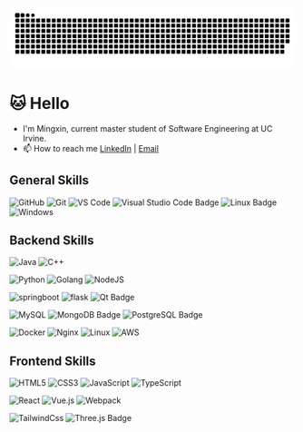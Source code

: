 <div align="center">

<picture>
  <source media="(prefers-color-scheme: dark)" srcset="https://raw.githubusercontent.com/mingxin0607/mingxin0607/output/github-contribution-grid-snake-dark.svg">
  <source media="(prefers-color-scheme: light)" srcset="https://raw.githubusercontent.com/mingxin0607/mingxin0607/output/github-contribution-grid-snake.svg">
  <img alt="github contribution grid snake animation" src="https://raw.githubusercontent.com/mingxin0607/mingxin0607/output/github-contribution-grid-snake.svg">
</picture>

<!-- _generated with [Platane/snk](https://github.com/Platane/snk)_ -->


</div>


#  :cat: Hello

- I'm Mingxin, current master student of Software Engineering at UC Irvine.
- 📫 How to reach me [LinkedIn](https://www.linkedin.com/in/mingxin-hou0607/) | [Email](mailto:houmx0607@outlook.com)

<p align="center">
  <!-- <img src="https://github-profile-trophy.vercel.app/?username=J1aM1ng&theme=onedark&row=2&no-bg=true&column=3&margin-w=15&margin-h=15" /> -->
</p>

<div align="center">  
  <!-- <img width="49%" height="195px" src="https://github-readme-stats.vercel.app/api?username=mingxin0607&show_icons=true&theme=tokyonight" />  -->

  <!-- <img width="41%" height="195px" src="https://github-readme-stats.vercel.app/api/top-langs/?username=mingxin0607&layout=compact&theme=tokyonight&langs_count=10" /> -->
</div>

## General Skills
![GitHub](https://img.shields.io/badge/-GitHub-0D1117?style=flat-square&logo=github&labelColor=0D1117)
![Git](https://img.shields.io/badge/-Git-%23F05032?style=flat-square&logo=git&logoColor=%23ffffff)
![VS Code](https://img.shields.io/badge/-VSCode-%23007ACC?style=flat-square&logo=visual-studio-code)
![Visual Studio Code Badge](https://img.shields.io/badge/Visual%20Studio%20Code-007ACC?logo=visualstudiocode&logoColor=fff&style=flat)
![Linux Badge](https://img.shields.io/badge/Linux-FCC624?logo=linux&logoColor=000&style=flat)
![Windows](https://img.shields.io/badge/-Windows-0D1117?style=flat-square&logo=windows&labelColor=0D1117)


## Backend Skills
![Java](https://img.shields.io/badge/-Java-%232c3e50?style=flat-square&logo=java)
![C++](https://img.shields.io/badge/-C++-%232c3e50?style=flat-square&logo=cplusplus)
<!-- ![C#](https://img.shields.io/badge/-csharp-%232c3e50?style=flat-square&logo=csharp&logoColor=%232E8B57&labelColor=0D1117) -->
![Python](https://img.shields.io/badge/-python-%23F7DF1C?style=flat-square&logo=python&labelColor=0D1117)
![Golang](https://img.shields.io/badge/-Golang-%232c3e50?style=flat-square&logo=go)
![NodeJS](https://img.shields.io/badge/-Node.js-%232E8B57?style=flat-square&logo=nodedotjs&labelColor=0D1117)

![springboot](https://img.shields.io/badge/-springboot-%23282C34?style=flat-square&logo=springboot)
![flask](https://img.shields.io/badge/-flask-%23282C34?style=flat-square&logo=flask)
![Qt Badge](https://img.shields.io/badge/Qt-41CD52?logo=qt&logoColor=fff&style=flat)


![MySQL](https://img.shields.io/badge/-mysql-007ACC?style=flat-square&logo=mysql&labelColor=0D1117)
![MongoDB Badge](https://img.shields.io/badge/MongoDB-47A248?logo=mongodb&logoColor=fff&style=flat)
![PostgreSQL Badge](https://img.shields.io/badge/PostgreSQL-47A248?logo=postgresql&logoColor=fff&style=flat)

![Docker](https://img.shields.io/badge/-Docker-%23282C34?&logo=Docker)
![Nginx](https://img.shields.io/badge/-Nginx-%23282C34?&logo=nginx)
![Linux](https://img.shields.io/badge/-Linux-%23282C34?&logo=linux)
![AWS](https://img.shields.io/badge/-AWS-%23282C34?&logo=Amazon-AWS)


## Frontend Skills
![HTML5](https://img.shields.io/badge/-HTML5-%23E44D27?style=flat-square&logo=html5&logoColor=ffffff)
![CSS3](https://img.shields.io/badge/-CSS3-%231572B6?style=flat-square&logo=css3)
![JavaScript](https://img.shields.io/badge/-JavaScript-%23F7DF1C?style=flat-square&logo=javascript&logoColor=000000&labelColor=%23F7DF1C&color=%23FFCE5A)
![TypeScript](https://img.shields.io/badge/-TypeScript-007ACC?style=flat-square&logo=typescript&logoColor=white)

![React](https://img.shields.io/badge/-React-%23282C34?style=flat-square&logo=react)
![Vue.js](https://img.shields.io/badge/-Vue.js-%232c3e50?style=flat-square&logo=vuedotjs)
![Webpack](https://img.shields.io/badge/-Webpack-%232C3A42?style=flat-square&logo=webpack)

![TailwindCss](https://img.shields.io/badge/-TailwindCss-%231a202c?style=flat-square&logo=tailwind-css)
![Three.js Badge](https://img.shields.io/badge/Three.js-092E20?logo=threedotjs&logoColor=fff&style=flat)



<!-- <p><img align="left" src="https://github-readme-stats.vercel.app/api/top-langs?username=j1am1ng&show_icons=true&locale=en&layout=compact" alt="j1am1ng" /></p> -->

<!-- activity graph -->

<!-- Award -->


